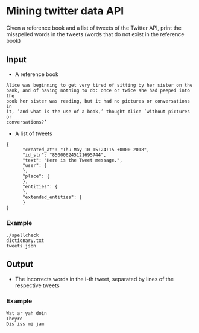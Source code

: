 # Mining twitter data API

Given a reference book and a list of tweets of the Twitter API, print the misspelled words in the tweets
(words that do not exist in the reference book)

## Input

* A reference book
```
Alice was beginning to get very tired of sitting by her sister on the
bank, and of having nothing to do: once or twice she had peeped into the
book her sister was reading, but it had no pictures or conversations in
it, ’and what is the use of a book,’ thought Alice ’without pictures or
conversations?’
```
* A list of tweets
```
{
      "created_at": "Thu May 10 15:24:15 +0000 2018",
      "id_str": "850006245121695744",
      "text": "Here is the Tweet message.",
      "user": {
      },
      "place": {
      },
      "entities": {
      },
      "extended_entities": {
      }
}
```

### Example
```
./spellcheck
dictionary.txt
tweets.json
```

## Output

* The incorrects words in the i-th tweet, separated by lines of the respective tweets

### Example
```
Wat ar yah doin
Theyre
Dis iss mi jam
```
